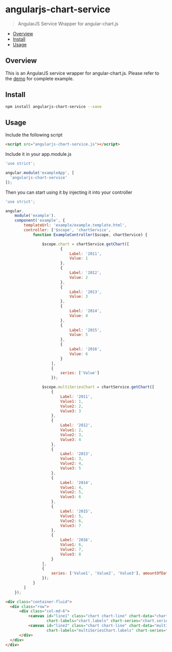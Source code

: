# angularjs-chart-service

> AngularJS Service Wrapper for angular-chart.js

* [Overview](#overview)
* [Install](#install)
* [Usage](#usage)

<a name="overview"></a>
## Overview
This is an AngularJS service wrapper for angular-chart.js. Please refer to the [demo](https://jmoceri34.github.io/angularjs-chart-service) for complete example.

<a name="install"></a>
## Install
```sh
npm install angularjs-chart-service --save
```

<a name="usage"></a>
## Usage
Include the following script
```html
<script src="angularjs-chart-service.js"></script>
```

Include it in your app.module.js

```js
'use strict';

angular.module('exampleApp', [
  'angularjs-chart-service'
]);
```

Then you can start using it by injecting it into your controller

```js
'use strict';

angular.
    module('example').
    component('example', {
        templateUrl: 'example/example.template.html',
        controller: ['$scope', 'chartService',
            function ExampleController($scope, chartService) {

                $scope.chart = chartService.getChart([
                        {
                            Label: '2011',
                            Value: 1
                        },
                        {
                            Label: '2012',
                            Value: 2
                        },
                        {
                            Label: '2013',
                            Value: 3
                        },
                        {
                            Label: '2014',
                            Value: 4
                        },
                        {
                            Label: '2015',
                            Value: 5
                        },
                        {
                            Label: '2016',
                            Value: 6
                        }
                    ],
                    {
                        series: ['Value']
                    });

                $scope.multiSeriesChart = chartService.getChart([
                    {
                        Label: '2011',
                        Value1: 1,
                        Value2: 2,
                        Value3: 3
                    },
                    {
                        Label: '2012',
                        Value1: 2,
                        Value2: 3,
                        Value3: 4
                    },
                    {
                        Label: '2013',
                        Value1: 3,
                        Value2: 4,
                        Value3: 5
                    },
                    {
                        Label: '2014',
                        Value1: 4,
                        Value2: 5,
                        Value3: 6
                    },
                    {
                        Label: '2015',
                        Value1: 5,
                        Value2: 6,
                        Value3: 7
                    },
                    {
                        Label: '2016',
                        Value1: 6,
                        Value2: 7,
                        Value3: 8
                    }
                ],
                {
                    series: ['Value1', 'Value2', 'Value3'], amountOfDatasets: 3
                });
            }
        ]
    });

```
```html
<div class="container-fluid">
  <div class="row">
      <div class="col-md-6">
          <canvas id="line1" class="chart chart-line" chart-data="chart.data"
                  chart-labels="chart.labels" chart-series="chart.series" chart-options="chart.options"></canvas>
          <canvas id="line2" class="chart chart-line" chart-data="multiSeriesChart.data"
                  chart-labels="multiSeriesChart.labels" chart-series="multiSeriesChart.series" chart-options="multiSeriesChart.options"></canvas>
      </div>
  </div>
</div>
```
